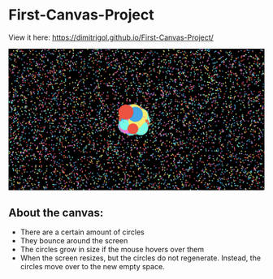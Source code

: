 # First-Canvas-Project

View it here: https://dimitrigol.github.io/First-Canvas-Project/

![project image](Circle-Screenshot.png "Demo")

## About the canvas:
* There are a certain amount of circles
* They bounce around the screen
* The circles grow in size if the mouse hovers over them
* When the screen resizes, but the circles do not regenerate. Instead, the circles move over to the new empty space.
